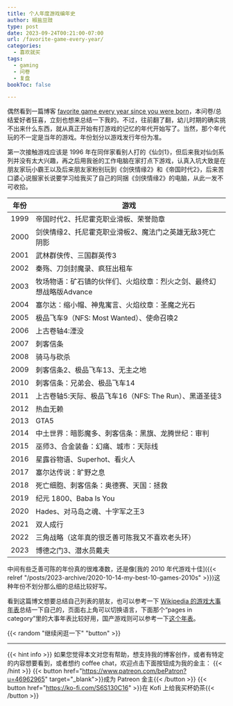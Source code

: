 ```yaml
---
title: 个人年度游戏编年史
author: 椒盐豆豉
type: post
date: 2023-09-24T00:21:00-07:00
url: /favorite-game-every-year/
categories:
  - 喜欢就买
tags:
  - gaming
  - 问卷
  - 复盘
bookToc: false

---
```


偶然看到一篇博客 [favorite game every year since you were born](https://basementcommunity.bearblog.dev/favorite-game-every-year-since-you-were-born/)，本问卷/总结爱好者狂喜，立刻也想来总结一下我的。不过，往前翻了翻，幼儿时期的确实挑不出来什么东西，就从真正开始有打游戏的记忆的年代开始写了。当然，那个年代玩的不一定是当年的游戏。年份划分以游戏发行年份为准。

第一次接触游戏应该是 1996 年在同伴家看别人打的《仙剑1》，但后来我对仙剑系列并没有太大兴趣，再之后用我爸的工作电脑在家打点下游戏，认真入坑大致是在朋友家玩小霸王以及后来朋友家粉别玩到《剑侠情缘2》和《帝国时代2》，后来苦口婆心说服家长说要学习给我买了自己的同捆《剑侠情缘2》的电脑，从此一发不可收拾。
<!--more-->

| 年份 | 游戏| 
| - | - |
|1999|帝国时代2、托尼霍克职业滑板、荣誉勋章
|2000|剑侠情缘2、托尼霍克职业滑板2、魔法门之英雄无敌3死亡阴影
|2001|武林群侠传、三国群英传3
|2002|秦殇、刀剑封魔录、疯狂出租车
|2003|牧场物语：矿石镇的伙伴们、火焰纹章：烈火之剑、最终幻想战略版Advance
|2004|塞尔达：缩小帽、神鬼寓言、火焰纹章：圣魔之光石
|2005|极品飞车9（NFS: Most Wanted）、使命召唤2
|2006|上古卷轴4:湮没
|2007|刺客信条
|2008|骑马与砍杀
|2009|刺客信条2、极品飞车13、无主之地
|2010|刺客信条：兄弟会、极品飞车14
|2011|上古卷轴5:天际、极品飞车16（NFS: The Run）、黑道圣徒3
|2012|热血无赖
|2013|GTA5
|2014|中土世界：暗影魔多、刺客信条：黑旗、龙腾世纪：审判
|2015|巫师3、合金装备：幻痛、城市：天际线
|2016|星露谷物语、Superhot、看火人
|2017|塞尔达传说：旷野之息
|2018|死亡细胞、刺客信条：奥德赛、天国：拯救
|2019|纪元 1800、Baba Is You
|2020|Hades、对马岛之魂、十字军之王3
|2021|双人成行
|2022|三角战略（这年真的很乏善可陈我又不喜欢老头环）
|2023|博德之门3、潜水员戴夫

中间有些乏善可陈的年份真的很难凑数，还是像[我的 2010 年代游戏十佳]({{< relref "/posts/2023-archive/2020-10-14-my-best-10-games-2010s" >}})这种年份不划分那么细的总结比较好写。

看到这篇博文想要总结自己列表的朋友，也可以参考一下 [Wikipedia 的游戏大事年表](https://en.wikipedia.org/wiki/Category:Video_games_by_year)总结一下自己的，页面右上角可以切换语言，下面那个“pages in category”里的大事年表比较好用，国产游戏则可以参考一下[这个年表](https://baike.baidu.com/item/%E4%B8%AD%E5%9B%BD%E5%8D%95%E6%9C%BA%E6%B8%B8%E6%88%8F/58276391)。

{{< random "继续闲逛一下" "button" >}}

---
{{< hint info >}}
如果您觉得本文对您有帮助，想支持我的博客创作，或者有特定的内容想要看到，或者想约 coffee chat，欢迎点击下面按钮成为我的金主：
{{< /hint >}}
{{< button href="https://www.patreon.com/bePatron?u=46962965" target="_blank">}}成为 Patreon 金主{{< /button >}}
{{< button href="https://ko-fi.com/S6S130C16" >}}在 Kofi 上给我买杯奶茶{{< /button >}}
